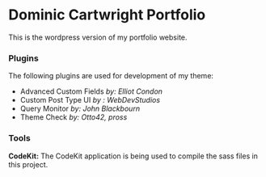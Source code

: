 # Dominic Cartwright Portfolio
This is the wordpress version of my portfolio website.

### Plugins

The following plugins are used for development of my theme:
- Advanced Custom Fields *by: Elliot Condon*
- Custom Post Type UI *by : WebDevStudios*
- Query Monitor *by: John Blackbourn*
- Theme Check *by: Otto42, pross*

### Tools

**CodeKit:**
The CodeKit application is being used to compile the sass files in this project.